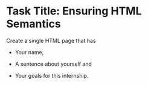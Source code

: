 # Task Title: Ensuring HTML Semantics
Create a single HTML page that has
- Your name, 

- A sentence about yourself and 

- Your goals for this internship.
